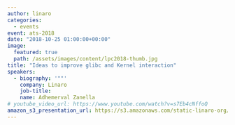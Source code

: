 ```yaml
---
author: linaro
categories:
  - events
event: ats-2018
date: "2018-10-25 01:00:00+00:00"
image:
  featured: true
  path: /assets/images/content/lpc2018-thumb.jpg
title: "Ideas to improve glibc and Kernel interaction"
speakers:
  - biography: '""'
    company: Linaro
    job-title:
    name: Adhemerval Zanella
# youtube_video_url: https://www.youtube.com/watch?v=s7Eb4cNffoQ
amazon_s3_presentation_url: https://s3.amazonaws.com/static-linaro-org/event-resources/lpc2018/LPC2018-Ideas_to_improve_glibc_and_Kernel_interaction.pdf
---
```

